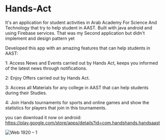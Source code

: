 # Hands-Act
It's an application for student activities in Arab Academy For Science And Technology that try to help student in AAST. Built with java android and using Firebase services.
That was my Second application but didn't implement and design pattern yet

Developed this app with an amazing features that can help students in AAST:

1: Access News and Events carried out by Hands Act, keeps you informed of the latest news through notifications.

2: Enjoy Offers carried out by Hands Act.

3: Access all Materials for any college in AAST that can help students during their Studies.

4: Join Hands tournaments for sports and online games and show the statistics for players that join in this tournaments.

you can download it now on android: https://play.google.com/store/apps/details?id=com.handshands.handsaast


![Web 1920 – 1](https://user-images.githubusercontent.com/91211054/162642595-925c843c-b0c1-453f-9721-c79dfe7deac1.png)
